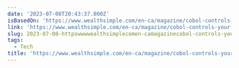 ```yaml
---
date: '2023-07-08T20:43:37.000Z'
isBasedOn: 'https://www.wealthsimple.com/en-ca/magazine/cobol-controls-your-money'
link: 'https://www.wealthsimple.com/en-ca/magazine/cobol-controls-your-money'
slug: 2023-07-08-httpswwwwealthsimplecomen-camagazinecobol-controls-your-money
tags:
  - Tech
title: 'https://www.wealthsimple.com/en-ca/magazine/cobol-controls-your-money'
---
```


